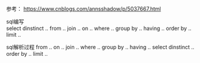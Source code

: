
参考：
https://www.cnblogs.com/annsshadow/p/5037667.html  

sql编写  
select dinstinct .. from .. join .. on .. where .. group by .. having .. order by .. limit ..   

sql解析过程
from .. on .. join .. where .. group by .. having .. select dinstinct .. order by .. limit .. 